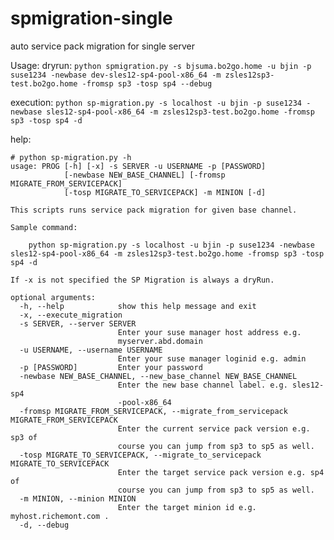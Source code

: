 # spmigration-single
auto service pack migration for single server

Usage:
dryrun:
```python spmigration.py -s bjsuma.bo2go.home -u bjin -p suse1234 -newbase dev-sles12-sp4-pool-x86_64 -m zsles12sp3-test.bo2go.home -fromsp sp3 -tosp sp4 --debug```

execution:
```python sp-migration.py -s localhost -u bjin -p suse1234 -newbase sles12-sp4-pool-x86_64 -m zsles12sp3-test.bo2go.home -fromsp sp3 -tosp sp4 -d```

help:
```
# python sp-migration.py -h
usage: PROG [-h] [-x] -s SERVER -u USERNAME -p [PASSWORD]
            [-newbase NEW_BASE_CHANNEL] [-fromsp MIGRATE_FROM_SERVICEPACK]
            [-tosp MIGRATE_TO_SERVICEPACK] -m MINION [-d]

This scripts runs service pack migration for given base channel. 

Sample command:

    python sp-migration.py -s localhost -u bjin -p suse1234 -newbase sles12-sp4-pool-x86_64 -m zsles12sp3-test.bo2go.home -fromsp sp3 -tosp sp4 -d

If -x is not specified the SP Migration is always a dryRun.

optional arguments:
  -h, --help            show this help message and exit
  -x, --execute_migration
  -s SERVER, --server SERVER
                        Enter your suse manager host address e.g.
                        myserver.abd.domain
  -u USERNAME, --username USERNAME
                        Enter your suse manager loginid e.g. admin
  -p [PASSWORD]         Enter your password
  -newbase NEW_BASE_CHANNEL, --new_base_channel NEW_BASE_CHANNEL
                        Enter the new base channel label. e.g. sles12-sp4
                        -pool-x86_64
  -fromsp MIGRATE_FROM_SERVICEPACK, --migrate_from_servicepack MIGRATE_FROM_SERVICEPACK
                        Enter the current service pack version e.g. sp3 of
                        course you can jump from sp3 to sp5 as well.
  -tosp MIGRATE_TO_SERVICEPACK, --migrate_to_servicepack MIGRATE_TO_SERVICEPACK
                        Enter the target service pack version e.g. sp4 of
                        course you can jump from sp3 to sp5 as well.
  -m MINION, --minion MINION
                        Enter the target minion id e.g. myhost.richemont.com .
  -d, --debug
  ```
  
